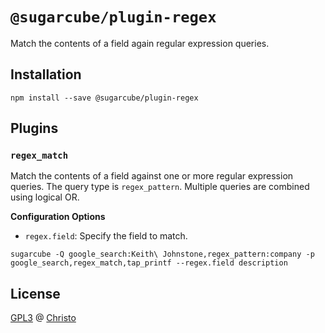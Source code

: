 # `@sugarcube/plugin-regex`

Match the contents of a field again regular expression queries.

## Installation

```shell
npm install --save @sugarcube/plugin-regex
```

## Plugins

### `regex_match`

Match the contents of a field against one or more regular expression
queries. The query type is `regex_pattern`. Multiple queries are combined
using logical OR.

**Configuration Options**

- `regex.field`: Specify the field to match.

```shell
sugarcube -Q google_search:Keith\ Johnstone,regex_pattern:company -p google_search,regex_match,tap_printf --regex.field description
```

## License

[GPL3](./LICENSE) @ [Christo](christo@cryptodrunks.net)
